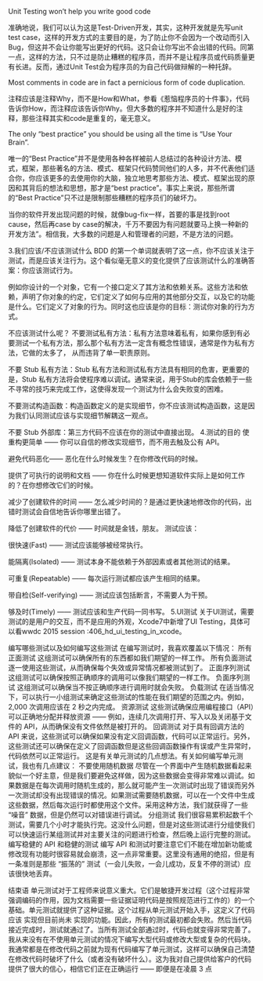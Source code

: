 Unit Testing won’t help you write good code

准确地说，我们可以认为这是Test-Driven开发，其实，这种开发就是先写unit test case，这样的开发方式的主要目的是，为了防止你不会因为一个改动而引入Bug，但这并不会让你能写出更好的代码。这只会让你写出不会出错的代码。同第一点，这样的方法，只不过是防止糟糕的程序员，而并不是让程序员或代码质量更有长进。反而，通过Unit Test会为程序员的为自己代码做辩解的一种托辞。


Most comments in code are in fact a pernicious form of code duplication.

注释应该是注释Why，而不是How和What，参看《惹恼程序员的十件事》，代码告诉你How，而注释应该告诉你Why。但大多数的程序并不知道什么是好的注释，那些注释其实和code是重复的，毫无意义。


 The only “best practice” you should be using all the time is “Use Your Brain”.

唯一的“Best Practice”并不是使用各种各样被前人总结过的各种设计方法、模式，框架，那些著名的方法、模式、框架只代码赞同他们的人多，并不代表他们适合你，你应该更多的去使用你的大脑，独立地思考那些方法、模式、框架出现的原因和其背后的想法和思想，那才是“best practice”。事实上来说，那些所谓的“Best Practice”只不过是限制那些糟糕的程序员们的破坏力。

当你的软件开发出现问题的时候，就像bug-fix一样，首要的事是找到root cause，然后再case by case的解决，千万不要因为有问题就要马上换一种新的开发方法”。相信我，大多数的问题是人和管理者的问题，不是方法的问题。

3.我们应该/不应该测试什么
BDD 的第一个单词就表明了这一点，你不应该关注于测试，而是应该关注行为。这个看似毫无意义的变化提供了应该测试什么的准确答案：你应该测试行为。

例如你设计的一个对象，它有一个接口定义了其方法和依赖关系。这些方法和依赖，声明了你对象的约定，它们定义了如何与应用的其他部分交互，以及它的功能是什么。它们定义了对象的行为。同时这也应该是你的目标：测试你对象的行为方式。

不应该测试什么呢？
不要测试私有方法：私有方法意味着私有，如果你感到有必要测试一个私有方法，那么那个私有方法一定含有概念性错误，通常是作为私有方法，它做的太多了， 从而违背了单一职责原则。

不要 Stub 私有方法：Stub 私有方法和测试私有方法具有相同的危害，更重要的是，Stub 私有方法将会使程序难以调试。通常来说，用于Stub的库会依赖于一些不寻常的技巧来完成工作，这使得发现一个测试为什么会失败变的困难。

不要测试构造函数：构造函数定义的是实现细节，你不应该测试构造函数，这是因为我们认同测试应该与实现细节解耦这一观点。

不要 Stub 外部库：第三方代码不应该在你的测试中直接出现。
4.测试的目的
使重构更简单 —— 你可以自信的修改实现细节，而不用去触及公有 API。

避免代码恶化—— 恶化在什么时候发生？在你修改代码的时候。

提供了可执行的说明和文档 —— 你在什么时候更想知道软件实际上是如何工作的？在你想修改它们的时候。

减少了创建软件的时间 —— 怎么减少时间的？是通过更快速地修改你的代码，出错时测试会自信地告诉你哪里出错了。

降低了创建软件的代价 —— 时间就是金钱，朋友。
测试应该：

很快速(Fast) —— 测试应该能够被经常执行。

能隔离(Isolated) —— 测试本身不能依赖于外部因素或者其他测试的结果。

可重复(Repeatable) —— 每次运行测试都应该产生相同的结果。

带自检(Self-verifying) —— 测试应该包括断言，不需要人为干预。

够及时(Timely) —— 测试应该和生产代码一同书写。
5.UI测试
关于UI测试，需要测试的是用户的交互，而不是应用的外观，Xcode7中新增了UI Testing，具体可以看wwdc 2015 session :406_hd_ui_testing_in_xcode。


编写哪些测试以及如何编写这些测试
在编写测试时，我喜欢覆盖以下情况：
所有正面测试
这组测试可以确保所有的东西都如我们期望的一样工作。
所有负面测试
逐一使用这些测试，从而确保每个失效或异常情况都被测试到了。
正面序列测试
这组测试可以确保按照正确顺序的调用可以像我们期望的一样工作。
负面序列测试
这组测试可以确保当不按正确顺序进行调用时就会失败。
负载测试
在适当情况下，可以执行一小组测试来确定这些测试的性能在我们期望的范围之内。例如，2,000 次调用应该在 2 秒之内完成。
资源测试
这些测试确保应用编程接口（API）可以正确地分配并释放资源 —— 例如，连续几次调用打开、写入以及关闭基于文件的 API，从而确保没有文件依然是被打开的。
回调测试
对于具有回调方法的 API 来说，这些测试可以确保如果没有定义回调函数，代码可以正常运行。另外，这些测试还可以确保在定义了回调函数但是这些回调函数操作有误或产生异常时，代码依然可以正常运行。
这是有关单元测试的几点想法。有关如何编写单元测试，我也有几点建议：
不要使用随机数据
尽管在一个界面中产生随机数据看起来貌似一个好主意，但是我们要避免这样做，因为这些数据会变得非常难以调试。如果数据是在每次调用时随机生成的，那么就可能产生一次测试时出现了错误而另外一次测试却没有出现错误的情况。如果测试需要随机数据，可以在一个文件中生成这些数据，然后每次运行时都使用这个文件。采用这种方法，我们就获得了一些 “噪音” 数据，但是仍然可以对错误进行调试。
分组测试
我们很容易累积起数千个测试，需要几个小时才能执行完。这没什么问题，但是对这些测试进行分组使我们可以快速运行某组测试并对主要关注的问题进行检查，然后晚上运行完整的测试。
编写稳健的 API 和稳健的测试
编写 API 和测试时要注意它们不能在增加新功能或修改现有功能时很容易就会崩溃，这一点非常重要。这里没有通用的绝招，但是有一条准则是那些 “振荡的” 测试（一会儿失败，一会儿成功，反复不停的测试）应该很快地丢弃。


结束语
单元测试对于工程师来说意义重大。它们是敏捷开发过程（这个过程非常强调编码的作用，因为文档需要一些证据证明代码是按照规范进行工作的）的一个基础。单元测试就提供了这种证据。这个过程从单元测试开始入手，这定义了代码应该 实现但目前尚未 实现的功能。因此，所有的测试最初都会失败。然后当代码接近完成时，测试就通过了。当所有测试全部通过时，代码也就变得非常完善了。
我从来没有在不使用单元测试的情况下编写大型代码或修改大型或复杂的代码块。我通常都是在修改代码之前就为现有代码编写了单元测试，这样可以确保自己清楚在修改代码时破坏了什么（或者没有破坏什么）。这为我对自己提供给客户的代码提供了很大的信心，相信它们正在正确运行 —— 即便是在凌晨 3 点